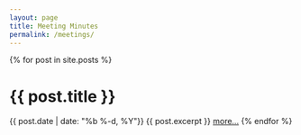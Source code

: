 ```yaml
---
layout: page
title: Meeting Minutes
permalink: /meetings/
---
```


{% for post in site.posts %}
# {{ post.title }}
{{ post.date | date: "%b %-d, %Y"}}
{{ post.excerpt }} <a href="{{ post.url | prepend: site.baseurl }}">more...</a>
{% endfor %}

